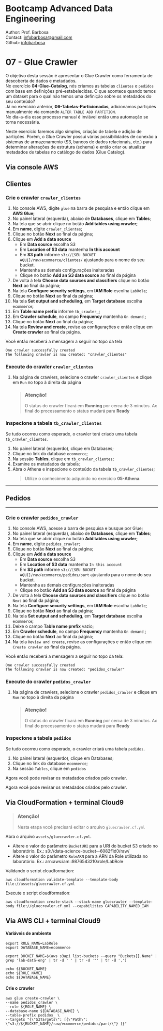 # Bootcamp Advanced Data Engineering
Author: Prof. Barbosa<br>
Contact: infobarbosa@gmail.com<br>
Github: [infobarbosa](https://github.com/infobarbosa)

# 07 - Glue Crawler

O objetivo desta sessão é apresentar o Glue Crawler como ferramenta de descoberta de dados e metadados.<br>
No exercício **04-Glue-Catalog**, nós criamos as tabelas `clientes` e `pedidos` com base em definições pré-estabelecidas. O que acontece quando temos um dataset para o qual não temos uma definição sobre os metadados do seu conteúdo?<br>
Já no exercício anterior, **06-Tabelas-Particionadas**, adicionamos partições manualmente via comando `ALTER TABLE ADD PARTITION`.<br>
No dia-a-dia esse processo manual é inviável então uma automação se torna necessária.<br>

Neste exercício faremos algo simples, criação de tabela e adição de partições. Porém, o Glue Crawler possui várias possibilidades de conexão a sistemas de armazenamento (S3, bancos de dados relacionais, etc.) para determinar alterações de estrutura (schema) e então criar ou atualizar metadados de tabelas no catálogo de dados (Glue Catalog).


## Via console AWS

## Clientes

### Crie o crawler `crawler_clientes`
1. No console AWS, digite `glue` na barra de pesquisa e então clique em **AWS Glue**;
2. No painel lateral (esquerda), abaixo de **Databases**, clique em **Tables**;
3. Na tela que se abrir clique no botão **Add tables using crawler**;
4. Em **name**, digite `crawler_clientes`;
5. Clique no botão **Next** ao final da página;
6. Clique em **Add a data source**
    - Em **Data source** escolha S3
    - Em **Location of S3 data** mantenha **In this account**
    - Em **S3 path** informe `s3://[SEU BUCKET AQUI]/raw/ecommerce/clientes/` ajustando para o nome do seu bucket.
    - Mantenha as demais configurações inalteradas
    - Clique no botão **Add an S3 data source** ao final da página
7. De volta à tela **Choose data sources and classifiers** clique no botão **Next** ao final da página;
8. Na tela **Configure security settings**, em **IAM Role** escolha `LabRole`;
9. Clique no botão **Next** ao final da página;
10. Na tela **Set output and scheduling**, em **Target database** escolha `ecommerce`;
11. Em **Table name prefix** informe `tb_crawler_`;
12. Em **Crawler schedule**, no campo **Frequency** mantenha `On demand` ;
13. Clique no botão **Next** ao final da página;
13. Na tela **Review and create**, revise as configurações e então clique em **Create crawler** ao final da página.

Você então receberá a mensagem a seguir no topo da tela
```
One crawler successfully created
The following crawler is now created: "crawler_clientes"
```

### Execute do crawler `crawler_clientes`
1. Na página de crawlers, selecione o crawler `crawler_clientes` e clique em `Run` no topo à direita da página

    > ### Atenção!
    > O status do crawler ficará em **Running** por cerca de 3 minutos. Ao final do processamento o status mudará para **Ready**


### Inspecione a tabela `tb_crawler_clientes`
Se tudo ocorreu como esperado, o crawler terá criado uma tabela `tb_crawler_clientes`.
1. No painel lateral (esquerdo), clique em Databases;
2. Clique no link do database `ecommerce`;
3. Na sessão **Tables**, clique em `tb_crawler_clientes`;
4. Examine os metadados da tabela;
5. Abra o Athena e inspecione o conteúdo da tabela `tb_crawler_clientes`;
    > Utilize o conhecimento adquirido no exercício **05-Athena**.

---
## Pedidos
---
### Crie o crawler `pedidos_crawler`
1. No console AWS, acesse a barra de pesquisa e busque por Glue;
2. No painel lateral (esquerda), abaixo de **Databases**, clique em **Tables**;
3. Na tela que se abrir clique no botão **Add tables using crawler**;
4. Em **name**, digite `pedidos_crawler`;
5. Clique no botão **Next** ao final da página;
6. Clique em **Add a data source**
    - Em **Data source** escolha S3
    - Em **Location of S3 data** mantenha `In this account`
    - Em **S3 path** informe `s3://[SEU BUCKET AQUI]/raw/ecommerce/pedidos/part` ajustando para o nome do seu bucket.
    - Mantenha as demais configurações inalteradas
    - Clique no botão **Add an S3 data source** ao final da página
7. De volta à tela **Choose data sources and classifiers** clique no botão `Next` ao final da página;
8. Na tela **Configure security settings**, em **IAM Role** escolha `LabRole`;
9. Clique no botão **Next** ao final da página;
10. Na tela **Set output and scheduling**, em **Target database** escolha `ecommerce`;
11. Deixe o campo **Table name prefix** vazio;
12. Em **Crawler schedule**, no campo **Frequency** mantenha `On demand` ;
13. Clique no botão **Next** ao final da página;
13. Na tela `Review and create`, revise as configurações e então clique em `Create crawler` ao final da página.

Você então receberá a mensagem a seguir no topo da tela:
```
One crawler successfully created
The following crawler is now created: "pedidos_crawler"
```

### Execute do crawler `pedidos_crawler`
1. Na página de crawlers, selecione o crawler `pedidos_crawler` e clique em `Run` no topo à direita da página

    > ### Atenção!
    > O status do crawler ficará em **Running** por cerca de 3 minutos. Ao final do processamento o status mudará para **Ready**

### Inspecione a tabela `pedidos`
Se tudo ocorreu como esperado, o crawler criará uma tabela `pedidos`.
1. No painel lateral (esquerdo), clique em Databases;
2. Clique no link do database `ecommerce`;
3. Na sessão `Tables`, clique em `pedidos`

Agora você pode revisar os metadados criados pelo crawler.


Agora você pode revisar os metadados criados pelo crawler.


## Via CloudFormation + terminal Cloud9

> ### Atenção! 
> Nesta etapa você precisará editar o arquivo `gluecrawler.cf.yml`

Abra o arquivo `assets/gluecrawler.cf.yml`. 
- Altere o valor do parâmetro `BucketURI` para a URI do bucket S3 criado no laboratório. Ex.: s3://data-science-bucket--6082f1d0/raw/
- Altere o valor do parâmetro `RoleARN` para a ARN da Role utilizada no laboratório. Ex.: arn:aws:iam::9876543210:role/LabRole

Validando o script cloudformation:
```
aws cloudformation validate-template --template-body file://assets/gluecrawler.cf.yml
```

Execute o script cloudformation:
```
aws cloudformation create-stack --stack-name gluecrawler --template-body file://gluecrawler.cf.yml --capabilities CAPABILITY_NAMED_IAM
```



## Via AWS CLI + terminal Cloud9

#### Variáveis de ambiente
```
export ROLE_NAME=LabRole
export DATABASE_NAME=ecommerce
```

```
export BUCKET_NAME=$(aws s3api list-buckets --query "Buckets[].Name" | grep 'lab-data-eng' | tr -d ' ' | tr -d '"' | tr -d ',')
```

```
echo ${BUCKET_NAME}
echo ${ROLE_NAME}
echo ${DATABASE_NAME}
```

#### Crie o crawler
```
aws glue create-crawler \
--name pedidos_crawler \
--role ${ROLE_NAME} \
--database-name ${DATABASE_NAME} \
--table-prefix pedidos_ \
--targets "{\"S3Targets\": [{\"Path\": \"s3://${BUCKET_NAME}/raw/ecommerce/pedidos/part/\"} ]}"
```